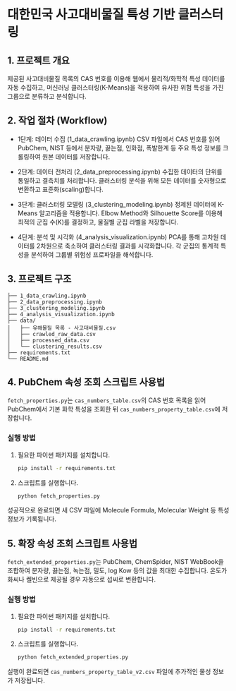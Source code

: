 # 대한민국 사고대비물질 특성 기반 클러스터링
## 1. 프로젝트 개요
제공된 사고대비물질 목록의 CAS 번호를 이용해 웹에서 물리적/화학적 특성 데이터를 자동 수집하고, 머신러닝 클러스터링(K-Means)을 적용하여 유사한 위험 특성을 가진 그룹으로 분류하고 분석합니다.

## 2. 작업 절차 (Workflow)
* 1단계: 데이터 수집 (1_data_crawling.ipynb)
CSV 파일에서 CAS 번호를 읽어 PubChem, NIST 등에서 분자량, 끓는점, 인화점, 폭발한계 등 주요 특성 정보를 크롤링하여 원본 데이터를 저장합니다.
   
* 2단계: 데이터 전처리 (2_data_preprocessing.ipynb)
수집한 데이터의 단위를 통일하고 결측치를 처리합니다. 클러스터링 분석을 위해 모든 데이터를 숫자형으로 변환하고 표준화(scaling)합니다.
   
* 3단계: 클러스터링 모델링 (3_clustering_modeling.ipynb)
정제된 데이터에 K-Means 알고리즘을 적용합니다. Elbow Method와 Silhouette Score를 이용해 최적의 군집 수(K)를 결정하고, 물질별 군집 라벨을 저장합니다.
   
* 4단계: 분석 및 시각화 (4_analysis_visualization.ipynb)
PCA를 통해 고차원 데이터를 2차원으로 축소하여 클러스터링 결과를 시각화합니다. 각 군집의 통계적 특성을 분석하여 그룹별 위험성 프로파일을 해석합니다.

## 3. 프로젝트 구조
```
├── 1_data_crawling.ipynb
├── 2_data_preprocessing.ipynb
├── 3_clustering_modeling.ipynb
├── 4_analysis_visualization.ipynb
├── data/
│   ├── 유해물질 목록 - 사고대비물질.csv
│   ├── crawled_raw_data.csv
│   ├── processed_data.csv
│   └── clustering_results.csv
├── requirements.txt
└── README.md
```

## 4. PubChem 속성 조회 스크립트 사용법

`fetch_properties.py`는 `cas_numbers_table.csv`의 CAS 번호 목록을 읽어
PubChem에서 기본 화학 특성을 조회한 뒤 `cas_numbers_property_table.csv`에 저장합니다.

### 실행 방법

1. 필요한 파이썬 패키지를 설치합니다.

   ```bash
   pip install -r requirements.txt
   ```

2. 스크립트를 실행합니다.

   ```bash
   python fetch_properties.py
   ```

성공적으로 완료되면 새 CSV 파일에 Molecule Formula, Molecular Weight 등 특성 정보가 기록됩니다.

## 5. 확장 속성 조회 스크립트 사용법

`fetch_extended_properties.py`는 PubChem, ChemSpider, NIST WebBook을
조합하여 분자량, 끓는점, 녹는점, 밀도, log Kow 등의 값을 최대한 수집합니다.
온도가 화씨나 켈빈으로 제공될 경우 자동으로 섭씨로 변환합니다.

### 실행 방법

1. 필요한 파이썬 패키지를 설치합니다.

   ```bash
   pip install -r requirements.txt
   ```

2. 스크립트를 실행합니다.

   ```bash
   python fetch_extended_properties.py
   ```

실행이 완료되면 `cas_numbers_property_table_v2.csv` 파일에 추가적인 물성 정보가 저장됩니다.
